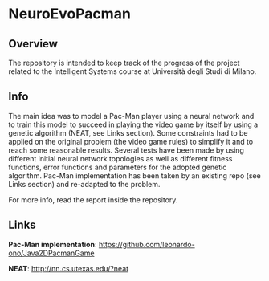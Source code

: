 # NeuroEvoPacman

## Overview
The repository is intended to keep track of the progress of the project related to the Intelligent Systems course at Università degli Studi di Milano. 

## Info
The main idea was to model a Pac-Man player using a neural network and to train this model to succeed in playing the video game by itself by using a genetic algorithm (NEAT, see Links section). Some constraints had to be applied on the original problem (the video game rules) to simplify it and to reach some reasonable results. Several tests have been made by using different initial neural network topologies as well as different fitness functions, error functions and parameters for the adopted genetic algorithm.
Pac-Man implementation has been taken by an existing repo (see Links section) and re-adapted to the problem.

For more info, read the report inside the repository.

## Links
**Pac-Man implementation**: https://github.com/leonardo-ono/Java2DPacmanGame

**NEAT**: http://nn.cs.utexas.edu/?neat
